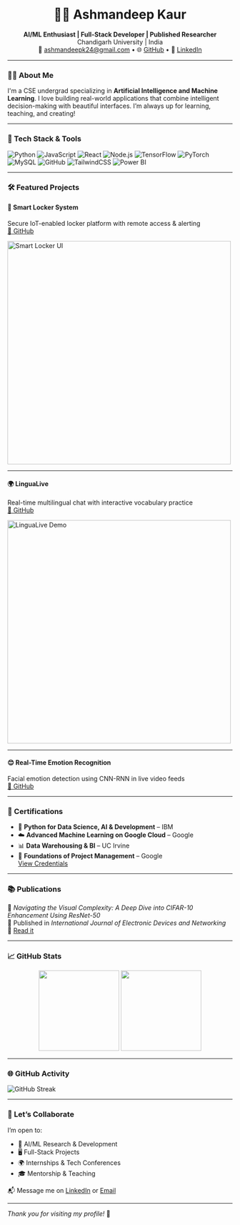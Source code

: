 <h1 align="center">👩‍💻 Ashmandeep Kaur</h1>
<p align="center">
  <b>AI/ML Enthusiast | Full-Stack Developer | Published Researcher</b><br>
  Chandigarh University | India<br>
  📧 <a href="mailto:ashmandeepk24@gmail.com">ashmandeepk24@gmail.com</a> • 🌐 <a href="https://github.com/AKay2410">GitHub</a> • 🔗 <a href="https://linkedin.com/in/ashmandeep/">LinkedIn</a>
</p>

---

### 👩‍🎓 About Me

I'm a CSE undergrad specializing in **Artificial Intelligence and Machine Learning**. I love building real-world applications that combine intelligent decision-making with beautiful interfaces. I’m always up for learning, teaching, and creating!

---

### 🚀 Tech Stack & Tools

![Python](https://img.shields.io/badge/-Python-3776AB?logo=python&logoColor=white)
![JavaScript](https://img.shields.io/badge/-JavaScript-F7DF1E?logo=javascript&logoColor=black)
![React](https://img.shields.io/badge/-React-61DAFB?logo=react&logoColor=black)
![Node.js](https://img.shields.io/badge/-Node.js-339933?logo=nodedotjs&logoColor=white)
![TensorFlow](https://img.shields.io/badge/-TensorFlow-FF6F00?logo=tensorflow&logoColor=white)
![PyTorch](https://img.shields.io/badge/-PyTorch-EE4C2C?logo=pytorch&logoColor=white)
![MySQL](https://img.shields.io/badge/-MySQL-4479A1?logo=mysql&logoColor=white)
![GitHub](https://img.shields.io/badge/-GitHub-181717?logo=github&logoColor=white)
![TailwindCSS](https://img.shields.io/badge/-TailwindCSS-38B2AC?logo=tailwind-css&logoColor=white)
![Power BI](https://img.shields.io/badge/-PowerBI-F2C811?logo=powerbi&logoColor=black)

---

### 🛠 Featured Projects

#### 🔐 Smart Locker System  
Secure IoT-enabled locker platform with remote access & alerting  
[🔗 GitHub](https://github.com/AKay2410/Locker_system_web_portal)

<img src="https://github.com/AKay2410/Locker_system_web_portal/blob/main/demo.png" alt="Smart Locker UI" width="500"/>

---

#### 🌍 LinguaLive  
Real-time multilingual chat with interactive vocabulary practice  
[🔗 GitHub](https://github.com/AKay2410/LinguaLive)

<img src="https://github.com/AKay2410/LinguaLive/blob/main/demo.gif" alt="LinguaLive Demo" width="500"/>

---

#### 😊 Real-Time Emotion Recognition  
Facial emotion detection using CNN-RNN in live video feeds  
[🔗 GitHub](https://github.com/AKay2410/Real-Time-Emotion-Recognition-in-Video-Streams-Using-Deep-Learning-)

---

### 🏅 Certifications

- 📘 **Python for Data Science, AI & Development** – IBM  
- ☁️ **Advanced Machine Learning on Google Cloud** – Google  
- 📊 **Data Warehousing & BI** – UC Irvine  
- 📁 **Foundations of Project Management** – Google  
[View Credentials](https://www.coursera.org/user/credentials)

---

### 📚 Publications

📄 *Navigating the Visual Complexity: A Deep Dive into CIFAR-10 Enhancement Using ResNet-50*  
📌 Published in *International Journal of Electronic Devices and Networking*  
🔗 [Read it](https://doi.org/10.22271/27084477.2024.v5.i1a.47)

---

### 📈 GitHub Stats

<p align="center">
  <img src="https://github-readme-stats.vercel.app/api?username=AKay2410&show_icons=true&theme=radical" height="180"/>
  <img src="https://github-readme-stats.vercel.app/api/top-langs/?username=AKay2410&layout=compact&theme=radical" height="180"/>
</p>

---

### 🌐 GitHub Activity

![GitHub Streak](https://streak-stats.demolab.com?user=AKay2410&theme=radical&border_radius=4.5)

---

### 🤝 Let’s Collaborate

I’m open to:
- 🧠 AI/ML Research & Development
- 🖥️ Full-Stack Projects
- 🌍 Internships & Tech Conferences
- 🎓 Mentorship & Teaching

📬 Message me on [LinkedIn](https://linkedin.com/in/ashmandeep/) or [Email](mailto:ashmandeepk24@gmail.com)

---

_Thank you for visiting my profile!_ 🌟
